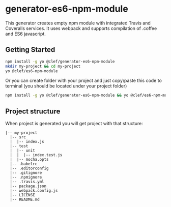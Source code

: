# generator-es6-npm-module

This generator creates empty npm module with integrated Travis and Coveralls services. It uses webpack and supports compilation of .coffee and ES6 javascript.

## Getting Started

```bash
npm install -g yo @clef/generator-es6-npm-module
mkdir my-project && cd my-project
yo @clef/es6-npm-module
```

Or you can create folder with your project and just copy\paste this code to terminal (you should be located under your project folder)

```bash
npm install -g yo @clef/generator-es6-npm-module && yo @clef/es6-npm-module
```

## Project structure

When project is generated you will get project with that structure:

```
|-- my-project
  |-- src
  |  |-- index.js
  |-- test
  |  |-- unit
  |  |  |-- index.test.js
  |  |-- mocha.opts
  |-- .babelrc
  |-- .editorconfig
  |-- .gitignore
  |-- .npmignore
  |-- .travis.yml
  |-- package.json
  |-- webpack.config.js
  |-- LICENSE
  |-- README.md
```
